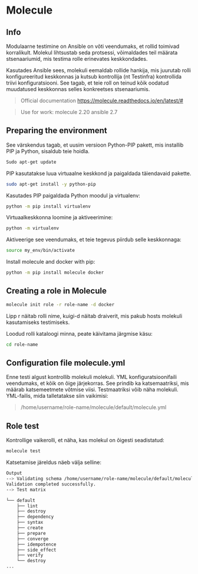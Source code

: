# Molecule

## Info

Modulaarne testimine on Ansible on võti veendumaks, et rollid toimivad korralikult. Molekul lihtsustab seda protsessi, võimaldades teil määrata stsenaariumid, mis testima rolle erinevates keskkondades. 

Kasutades Ansible sees, molekuli eemaldab rollide hankija, mis juurutab rolli konfigureeritud keskkonnas ja kutsub kontrollija (nt Testinfra) kontrollida triivi konfiguratsiooni. See tagab, et teie roll on teinud kõik oodatud muudatused keskkonnas selles konkreetses stsenaariumis.

> Official documentation  https://molecule.readthedocs.io/en/latest/#

> Use for work:
molecule 2.20
ansible 2.7

## Preparing the environment

See värskendus tagab, et uusim versioon Python-PIP pakett, mis installib PIP ja Python, sisaldub teie hoidla.

```bash
Sudo apt-get update
``` 

PIP kasutatakse luua virtuaalne keskkond ja paigaldada täiendavaid pakette. 

```bash
sudo apt-get install -y python-pip
```

Kasutades PIP paigaldada Python moodul ja virtualenv:

```bash
python -m pip install virtualenv
```

Virtuaalkeskkonna loomine ja aktiveerimine:
```bash
python -m virtualenv
```

Aktiveerige see veendumaks, et teie tegevus piirdub selle keskkonnaga:
```bash
source my_env/bin/activate
```

Install molecule and docker with pip:
```bash
python -m pip install molecule docker
```

## Creating a role in Molecule
```bash
molecule init role -r role-name -d docker
```
Lipp r näitab rolli nime, kuigi-d näitab draiverit, mis pakub hosts molekuli kasutamiseks testimiseks.

Loodud rolli kataloogi minna, peate käivitama järgmise käsu:
```bash
cd role-name
```

## Configuration file molecule.yml

Enne testi algust kontrollib molekuli molekuli. YML konfiguratsioonifaili veendumaks, et kõik on õige  järjekorras. See prindib ka katsemaatriksi, mis määrab katsemeetmete võtmise viisi. Testmaatriksi võib näha molekuli. YML-failis, mida talletatakse siin vaikimisi:

> /home/username/role-name/molecule/default/molecule.yml

## Role test

Kontrollige vaikerolli, et näha, kas molekul on õigesti seadistatud:
```bash
molecule test
```
Katsetamise järeldus näeb välja selline:
```bash
Output
--> Validating schema /home/username/role-name/molecule/default/molecule.yml.
Validation completed successfully.
--> Test matrix

└── default
    ├── lint
    ├── destroy
    ├── dependency
    ├── syntax
    ├── create
    ├── prepare
    ├── converge
    ├── idempotence
    ├── side_effect
    ├── verify
    └── destroy
...
```
